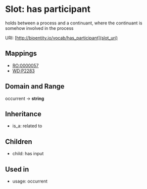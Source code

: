 # Slot: has participant


holds between a process and a continuant, where the continuant is somehow involved in the process

URI: [http://bioentity.io/vocab/has_participant](slot_uri)
## Mappings

 * [RO:0000057](http://purl.obolibrary.org/obo/RO_0000057)
 * [WD:P2283](http://purl.obolibrary.org/obo/WD_P2283)
## Domain and Range

occurrent -> **string**
## Inheritance

 *  is_a: related to
## Children

 *  child: has input
## Used in

 *  usage: occurrent
